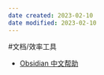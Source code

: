 ```yaml
---
date created: 2023-02-10
date modified: 2023-02-10
---
```


#文档/效率工具

- [Obsidian 中文帮助]([https://publish.obsidian.md/help-zh/%E7%94%B1%E6%AD%A4%E5%BC%80%E5%A7%8B)
